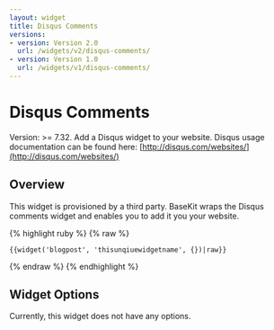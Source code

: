 ```yaml
---
layout: widget
title: Disqus Comments
versions:
- version: Version 2.0
  url: /widgets/v2/disqus-comments/
- version: Version 1.0
  url: /widgets/v1/disqus-comments/
---
```


# Disqus Comments

Version: >= 7.32. Add a Disqus widget to your website. Disqus usage documentation can be found here: [http://disqus.com/websites/](http://disqus.com/websites/)

## Overview

This widget is provisioned by a third party. BaseKit wraps the Disqus comments widget and enables you to add it you your website.

{% highlight ruby %}
{% raw %}

	{{widget('blogpost', 'thisunqiuewidgetname', {})|raw}}

{% endraw %}
{% endhighlight %}

## Widget Options

Currently, this widget does not have any options.
